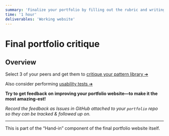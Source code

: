 ```yaml
---
summary: 'Finalize your portfolio by filling out the rubric and writing a rationale for yourself.'
time: '1 hour'
deliverables: 'Working website'
---
```


# Final portfolio critique

## Overview

Select 3 of your peers and get them to [critique your pattern library ➔](/courses/shared/peer-evaluation/)

Also consider performing [usability tests ➔](topics/usability-testing-checklist/)

**Try to get feedback on improving your portfolio website—to make it the most amazing-est!**

*Record the feedback as Issues in GitHub attached to your `portfolio` repo so they can be tracked & followed up on.*

---

This is part of the “Hand-in” component of the final portfolio website itself.
